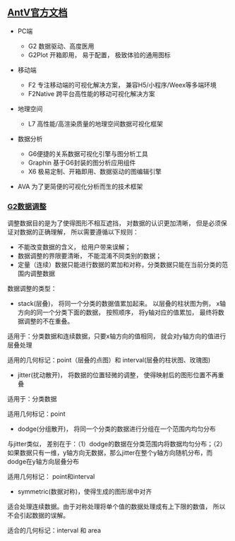 ## [AntV官方文档](https://antv.vision/zh)

- PC端
  + G2 数据驱动、高度医用
  + G2Plot 开箱即用， 易于配置， 极致体验的通用图标
- 移动端
  + F2 专注移动端的可视化解决方案， 兼容H5/小程序/Weex等多端环境
  + F2Native 跨平台高性能的移动可视化解决方案
- 地理空间
  + L7 高性能/高渲染质量的地理空间数据可视化框架

- 数据分析
  + G6便捷的关系数据可视化引擎与图分析工具
  + Graphin 基于G6封装的图分析应用组件
  + X6 极易定制、开箱即用、数据驱动的图编辑引擎

- AVA
  为了更简便的可视化分析而生的技术框架 


### [G2数据调整](https://g2.antv.vision/zh/docs/manual/concepts/adjust)

调整数据目的是为了使得图形不相互遮挡， 对数据的认识更加清晰， 但是必须保证对数据的正确理解， 所以需要遵循以下规则：
- 不能改变数据的含义， 给用户带来误解；
- 数据调整的界限要清晰， 不能混淆不同类别的数据；
- 定量（连续）数据只能进行数据的累加和对称，分类数据只能在当前分类的范围内调整数据


数据调整的类型：
- stack(层叠)， 将同一个分类的数据值累加起来。 以层叠的柱状图为例， x轴方向的同一个分类下面的数据， 按照顺序， 将y轴对应的值累加， 最终将数据调整的不在重叠。

适用于：分类数据和连续数据，只要x轴方向的值相同， 就会对y轴方向的值进行层叠处理

适用的几何标记：point（层叠的点图）和 interval(层叠的柱状图、玫瑰图)

- jitter(扰动散开)， 将数据的位置轻微的调整， 使得映射后的图形位置不再重叠

适用于：分类数据

适用几何标记：point


- dodge(分组散开)， 将同一个分类的数据进行分组在一个范围内均匀分布

与jitter类似， 差别在于：（1）dodge的数据在分类范围内将数据均匀分布；（2）如果数据只有一维，y轴方向无数据，那么jitter在整个y轴方向随机分布，而dodge在y轴方向层叠分布

适用几何标记： point和interval



- symmetric(数据对称)，使得生成的图形居中对齐

适合处理连续数据。由于对称处理将单个值的数据处理成有上下限的数值， 所以不会引起数据的误解。

适合的几何标记：interval 和 area


